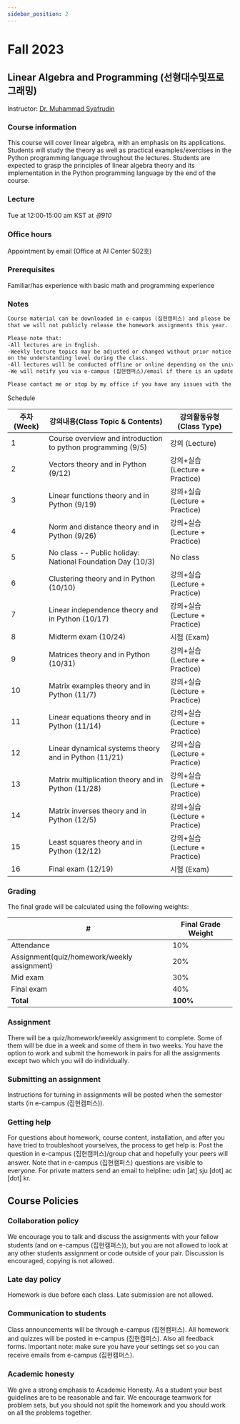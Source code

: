 ```yaml
---
sidebar_position: 2
---
```


# Fall 2023

## Linear Algebra and Programming (선형대수및프로그래밍)

Instructor: [Dr. Muhammad Syafrudin](https://muhammadsyafrudin.com/)

### Course information

This course will cover linear algebra, with an emphasis on its applications. Students will study the theory as well as practical examples/exercises in the Python programming language throughout the lectures. Students are expected to grasp the principles of linear algebra theory and its implementation in the Python programming language by the end of the course.

### Lecture

Tue at 12:00‐15:00 am KST at *광910*

### Office hours

Appointment by email (Office at AI Center 502호)

### Prerequisites

Familiar/has experience with basic math and programming experience

### Notes

```markdown
Course material can be downloaded in e-campus (집현캠퍼스) and please be aware, 
that we will not publicly release the homework assignments this year.

Please note that:
-All lectures are in English.
-Weekly lecture topics may be adjusted or changed without prior notice depending 
on the understanding level during the class.
-All lectures will be conducted offline or online depending on the university regulations.
-We will notify you via e-campus (집현캠퍼스)/email if there is an update from the university regarding the class.

Please contact me or stop by my office if you have any issues with the course.

```


Schedule

| 주차(Week)| 강의내용(Class Topic & Contents)| 강의활동유형(Class Type)|
| ------------- | ------------- | ------------- |
| 1 |Course overview and introduction to python programming (9/5)  | 강의 (Lecture)|
| 2 |Vectors theory and in Python (9/12) |강의+실습 (Lecture + Practice)|
| 3 |Linear functions theory and in Python (9/19) |  강의+실습 (Lecture + Practice)|
| 4 |Norm and distance theory and in Python (9/26) |  강의+실습 (Lecture + Practice)|
| 5 |No class -- Public holiday: National Foundation Day (10/3) | No class|
| 6 |Clustering theory and in Python (10/10) | 강의+실습 (Lecture + Practice)|
| 7 |Linear independence theory and in Python (10/17) |  강의+실습 (Lecture + Practice)|
| 8 |Midterm exam (10/24) | 시험 (Exam)|
| 9 |Matrices theory and in Python (10/31) |  강의+실습 (Lecture + Practice)|
| 10  |Matrix examples theory and in Python (11/7) |  강의+실습 (Lecture + Practice)|
| 11  |Linear equations theory and in Python (11/14) |  강의+실습 (Lecture + Practice)|
| 12  |Linear dynamical systems theory and in Python (11/21) | 강의+실습 (Lecture + Practice)|
| 13  |Matrix multiplication theory and in Python (11/28) |  강의+실습 (Lecture + Practice)|
| 14  |Matrix inverses theory and in Python (12/5) |  강의+실습 (Lecture + Practice)|
| 15  |Least squares theory and in Python (12/12) |  강의+실습 (Lecture + Practice)|
| 16  |Final exam (12/19) | 시험 (Exam) |


### Grading

The final grade will be calculated using the following weights:

| # | Final Grade Weight |
| ------------- | ------------- |
| Attendance | 10% |
| Assignment(quiz/homework/weekly assignment) | 20% |
| Mid exam | 30% |
| Final exam | 40% |
| **Total** | **100%** |

### Assignment

There will be a quiz/homework/weekly assignment to complete. Some of them will be due in a week and some of them in two weeks. You have the option to work and submit the homework in pairs for all the assignments except two which you will do individually.

### Submitting an assignment

Instructions for turning in assignments will be posted when the semester starts (in e-campus (집현캠퍼스)).

### Getting help

For questions about homework, course content, installation, and after you have tried to troubleshoot yourselves, the process to get help is:
Post the question in e-campus (집현캠퍼스)/group chat and hopefully your peers will answer. Note that in e-campus (집현캠퍼스) questions are visible to everyone.
For private matters send an email to helpline: udin [at] sju [dot] ac [dot] kr.
## Course Policies

### Collaboration policy

We encourage you to talk and discuss the assignments with your fellow students (and on e-campus (집현캠퍼스)), but you are not allowed to look at any other students assignment or code outside of your pair. Discussion is encouraged, copying is not allowed.

### Late day policy

Homework is due before each class. Late submission are not allowed.

### Communication to students

Class announcements will be through e-campus (집현캠퍼스). All homework and quizzes will be posted in e-campus (집현캠퍼스). Also all feedback forms. Important note: make sure you have your settings set so you can receive emails from e-campus (집현캠퍼스).

### Academic honesty

We give a strong emphasis to Academic Honesty. As a student your best guidelines are to be reasonable and fair. We encourage teamwork for problem sets, but you should not split the homework and you should work on all the problems together.